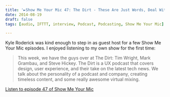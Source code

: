 ```yaml
---
title: '►Show Me Your Mic 47: The Dirt - These Are Just Words, Deal With It'
date: 2014-08-19
draft: false
tags: [audio, IFTTT, interview, Podcast, Podcasting, Show Me Your Mic]

---
```


Kyle Roderick was kind enough to step in as guest host for a few Show Me Your Mic episodes. I enjoyed listening to my own show for the first time:

> This week, we have the guys over at The Dirt: Tim Wright, Mark Grambau, and Steve Hickey. The Dirt is a UX podcast that covers design, user experience, and their take on the latest tech news. We talk about the personality of a podcast and company, creating timeless content, and some really awesome virtual mixing.

[Listen to episode 47 of Show Me Your Mic](http://goodstuff.fm/smym/47)